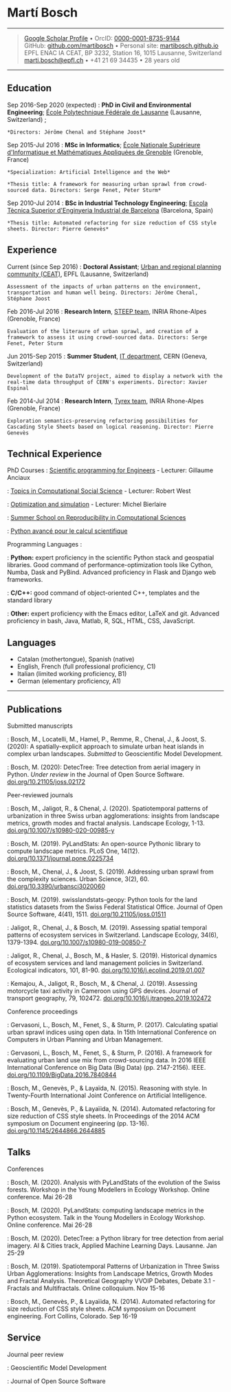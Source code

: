 Martí Bosch
============

----

> [Google Scholar Profile](https://scholar.google.com/citations?user=spj4l-QAAAAJ) • OrcID: [0000-0001-8735-9144](https://orcid.org/0000-0001-8735-9144)\
> GitHub: [github.com/martibosch](https://github.com/martibosch) • Personal site: [martibosch.github.io](https://martibosch.github.io)\
> EPFL ENAC IA CEAT, BP 3232, Station 16, 1015 Lausanne, Switzerland\
> <marti.bosch@epfl.ch> • +41 21 69 34435 • 28 years old

----

Education
---------

Sep 2016-Sep 2020 (expected)
:   **PhD in Civil and Environmental Engineering**; [École Polytechnique Fédérale de Lausanne](https://www.epfl.ch) (Lausanne, Switzerland) ; 

    *Directors: Jérôme Chenal and Stéphane Joost*

Sep 2015-Jul 2016
:   **MSc in Informatics**; [École Nationale Supérieure d'Informatique et Mathématiques Appliquées de Grenoble](http://ensimag.grenoble-inp.fr) (Grenoble, France)

    *Specialization: Artificial Intelligence and the Web*
    
    *Thesis title: A framework for measuring urban sprawl from crowd-sourced data. Directors: Serge Fenet, Peter Sturm*
    
Sep 2010-Jul 2014
:   **BSc in Industrial Technology Engineering**; [Escola Tècnica Superior d'Enginyeria Industrial de Barcelona](https://www.etseib.upc.edu) (Barcelona, Spain)

    *Thesis title: Automated refactoring for size reduction of CSS style sheets. Director: Pierre Genevès*

Experience
----------

Current (since Sep 2016)
:   **Doctoral Assistant**; [Urban and regional planning community (CEAT)](http://ceat.epfl.ch/), EPFL (Lausanne, Switzerland)

    Assessment of the impacts of urban patterns on the environment, transportation and human well being. Directors: Jérôme Chenal, Stéphane Joost

Feb 2016-Jul 2016
:   **Research Intern**, [STEEP team](https://team.inria.fr/steep/), INRIA Rhone-Alpes (Grenoble, France)

    Evaluation of the literaure of urban sprawl, and creation of a framework to assess it using crowd-sourced data. Directors: Serge Fenet, Peter Sturm
    
Jun 2015-Sep 2015
:   **Summer Student**, [IT department](http://information-technology.web.cern.ch/), CERN (Geneva, Switzerland)

    Development of the DataTV project, aimed to display a network with the real-time data throughput of CERN's experiments. Director: Xavier Espinal

Feb 2014-Jul 2014
:   **Research Intern**, [Tyrex team](https://tyrex.inria.fr/), INRIA Rhone-Alpes (Grenoble, France)

    Exploration semantics-preserving refactoring possibilities for Cascading Style Sheets based on logical reasoning. Director: Pierre Genevès

Technical Experience
--------------------

PhD Courses
: [Scientific programming for Engineers](http://edu.epfl.ch/coursebook/en/scientific-programming-for-engineers-MATH-611) - Lecturer: Gillaume Anciaux

: [Topics in Computational Social Science](https://edu.epfl.ch/coursebook/en/topics-in-computational-social-science-CS-718) - Lecturer: Robert West

: [Optimization and simulation](https://edu.epfl.ch/coursebook/en/optimization-and-simulation-MATH-600) - Lecturer: Michel Bierlaire

: [Summer School on Reproducibility in Computational Sciences](http://rcs18.ethz.ch/)

: [Python avancé pour le calcul scientifique](http://lyoncalcul.univ-lyon1.fr/events/2017/python/)

Programming Languages
:   

:   **Python:** expert proficiency in the scientific Python stack and geospatial libraries. Good command of performance-optimization tools like Cython, Numba, Dask and PyBind. Advanced proficiency in Flask and Django web frameworks.

:   **C/C++:** good command of object-oriented C++, templates and the standard library

:   **Other:** expert proficiency with the Emacs editor, LaTeX and git. Advanced proficiency in bash, Java, Matlab, R, SQL, HTML, CSS, JavaScript.

Languages
---------

* Catalan (mothertongue), Spanish (native)
* English, French (full professional proficiency, C1)
* Italian (limited working proficiency, B1)
* German (elementary proficiency, A1)

----


Publications
------------

Submitted manuscripts

: Bosch, M., Locatelli, M., Hamel, P., Remme, R., Chenal, J., & Joost, S. (2020): A spatially-explicit approach to simulate urban heat islands in complex urban landscapes. *Submitted* to Geoscientific Model Development.

: Bosch, M. (2020): DetecTree: Tree detection from aerial imagery in Python. *Under review* in the Journal of Open Source Software. [doi.org/10.21105/joss.02172](https://doi.org/10.21105/joss.02172)

Peer-reviewed journals

: Bosch, M., Jaligot, R., & Chenal, J. (2020). Spatiotemporal patterns of urbanization in three Swiss urban agglomerations: insights from landscape metrics, growth modes and fractal analysis. Landscape Ecology, 1-13. [doi.org/10.1007/s10980-020-00985-y](https://doi.org/10.1007/s10980-020-00985-y)

: Bosch, M. (2019). PyLandStats: An open-source Pythonic library to compute landscape metrics. PLoS One, 14(12). [doi.org/10.1371/journal.pone.0225734](https://doi.org/10.1371/journal.pone.0225734)

: Bosch, M., Chenal, J., & Joost, S. (2019). Addressing urban sprawl from the complexity sciences. Urban Science, 3(2), 60. [doi.org/10.3390/urbansci3020060](https://doi.org/10.3390/urbansci3020060)

: Bosch, M. (2019). swisslandstats-geopy: Python tools for the land statistics datasets from the Swiss Federal Statistical Office. Journal of Open Source Software, 4(41), 1511. [doi.org/10.21105/joss.01511](https://doi.org/10.21105/joss.01511)

: Jaligot, R., Chenal, J., & Bosch, M. (2019). Assessing spatial temporal patterns of ecosystem services in Switzerland. Landscape Ecology, 34(6), 1379-1394. [doi.org/10.1007/s10980-019-00850-7](https://doi.org/10.1007/s10980-019-00850-7)

: Jaligot, R., Chenal, J., Bosch, M., & Hasler, S. (2019). Historical dynamics of ecosystem services and land management policies in Switzerland. Ecological indicators, 101, 81-90. [doi.org/10.1016/j.ecolind.2019.01.007](https://doi.org/10.1016/j.ecolind.2019.01.007)

: Kemajou, A., Jaligot, R., Bosch, M., & Chenal, J. (2019). Assessing motorcycle taxi activity in Cameroon using GPS devices. Journal of transport geography, 79, 102472. [doi.org/10.1016/j.jtrangeo.2019.102472](https://doi.org/10.1016/j.jtrangeo.2019.102472)

Conference proceedings

: Gervasoni, L., Bosch, M., Fenet, S., & Sturm, P. (2017). Calculating spatial urban sprawl indices using open data. In 15th International Conference on Computers in Urban Planning and Urban Management. 

: Gervasoni, L., Bosch, M., Fenet, S., & Sturm, P. (2016). A framework for evaluating urban land use mix from crowd-sourcing data. In 2016 IEEE International Conference on Big Data (Big Data) (pp. 2147-2156). IEEE. [doi.org/10.1109/BigData.2016.7840844](https://doi.org/10.1109/BigData.2016.7840844)

: Bosch, M., Genevès, P., & Layaïda, N. (2015). Reasoning with style. In Twenty-Fourth International Joint Conference on Artificial Intelligence. 

: Bosch, M., Genevès, P., & Layaïida, N. (2014). Automated refactoring for size reduction of CSS style sheets. In Proceedings of the 2014 ACM symposium on Document engineering (pp. 13-16). [doi.org/10.1145/2644866.2644885](https://doi.org/10.1145/2644866.2644885)


Talks
-----

Conferences

: Bosch, M. (2020). Analysis with PyLandStats of the evolution of the Swiss forests. Workshop in the Young Modellers in Ecology Workshop. Online conference. Mai 26-28

: Bosch, M. (2020). PyLandStats: computing landscape metrics in the Python ecosystem. Talk in the Young Modellers in Ecology Workshop. Online conference. Mai 26-28

: Bosch, M. (2020). DetecTree: a Python library for tree detection from aerial imagery. AI & Cities track, Applied Machine Learning Days. Lausanne. Jan 25-29

: Bosch, M. (2019). Spatiotemporal Patterns of Urbanization in Three Swiss Urban Agglomerations: Insights from Landscape Metrics, Growth Modes and Fractal Analysis. Theoretical Geography VVOIP Debates, Debate 3.1 - Fractals and Multifractals. Online colloquium. Nov 15-16

: Bosch, M., Genevès, P., & Layaïida, N. (2014). Automated refactoring for size reduction of CSS style sheets. ACM symposium on Document engineering. Fort Collins, Colorado. Sep 16-19



Service
-------

Journal peer review

: Geoscientific Model Development

: Journal of Open Source Software
